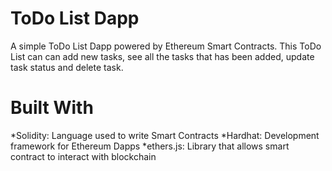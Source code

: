 # ToDo List Dapp
A simple ToDo List Dapp powered by Ethereum Smart Contracts. This ToDo List can can add new tasks, see all the tasks that has been added, update task status and delete task.

# Built With
*Solidity: Language used to write Smart Contracts
*Hardhat: Development framework for Ethereum Dapps
*ethers.js: Library that allows smart contract to interact with blockchain
